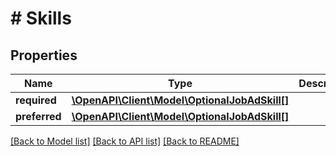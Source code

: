 # # Skills

## Properties

Name | Type | Description | Notes
------------ | ------------- | ------------- | -------------
**required** | [**\OpenAPI\Client\Model\OptionalJobAdSkill[]**](OptionalJobAdSkill.md) |  |
**preferred** | [**\OpenAPI\Client\Model\OptionalJobAdSkill[]**](OptionalJobAdSkill.md) |  |

[[Back to Model list]](../../README.md#models) [[Back to API list]](../../README.md#endpoints) [[Back to README]](../../README.md)
